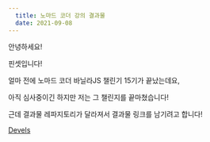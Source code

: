 ```yaml
---
  title: 노마드 코더 강의 결과물
  date: 2021-09-08
---
```


안녕하세요!

핀셋입니다!

얼마 전에 노마드 코더 바닐라JS 챌린기 15기가 끝났는데요,

아직 심사중이긴 하지만 저는 그 챌린지를 끝마쳤습니다!

근데 결과물 레파지토리가 달라져서 결과물 링크를 남기려고 합니다!

[Devels](https://pincette1223.github.io/devels)
